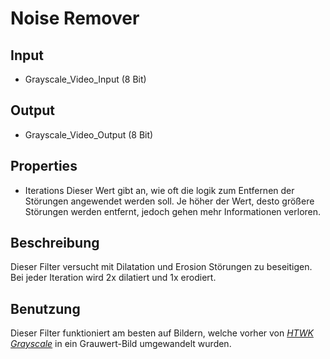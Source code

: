 # Noise Remover

## Input
* Grayscale_Video_Input (8 Bit)

## Output
* Grayscale_Video_Output (8 Bit)

## Properties
* Iterations
Dieser Wert gibt an, wie oft die logik zum Entfernen der Störungen angewendet werden soll. Je höher der Wert, desto größere Störungen werden entfernt, jedoch gehen mehr Informationen verloren.

## Beschreibung
Dieser Filter versucht mit Dilatation und Erosion Störungen zu beseitigen. Bei jeder Iteration wird 2x dilatiert und 1x erodiert.

## Benutzung
Dieser Filter funktioniert am besten auf Bildern, welche vorher von *[HTWK Grayscale](htwk_grayscale.md)* in ein Grauwert-Bild umgewandelt wurden.
